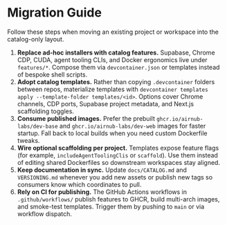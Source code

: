 # Migration Guide

Follow these steps when moving an existing project or workspace into the catalog-only layout.

1. **Replace ad-hoc installers with catalog features.** Supabase, Chrome CDP, CUDA, agent tooling CLIs, and Docker ergonomics live under `features/*`. Compose them via `devcontainer.json` or templates instead of bespoke shell scripts.
2. **Adopt catalog templates.** Rather than copying `.devcontainer` folders between repos, materialize templates with `devcontainer templates apply --template-folder templates/<id>`. Options cover Chrome channels, CDP ports, Supabase project metadata, and Next.js scaffolding toggles.
3. **Consume published images.** Prefer the prebuilt `ghcr.io/airnub-labs/dev-base` and `ghcr.io/airnub-labs/dev-web` images for faster startup. Fall back to local builds when you need custom Dockerfile tweaks.
4. **Wire optional scaffolding per project.** Templates expose feature flags (for example, `includeAgentToolingClis` or `scaffold`). Use them instead of editing shared Dockerfiles so downstream workspaces stay aligned.
5. **Keep documentation in sync.** Update `docs/CATALOG.md` and `VERSIONING.md` whenever you add new assets or publish new tags so consumers know which coordinates to pull.
6. **Rely on CI for publishing.** The GitHub Actions workflows in `.github/workflows/` publish features to GHCR, build multi-arch images, and smoke-test templates. Trigger them by pushing to `main` or via workflow dispatch.
